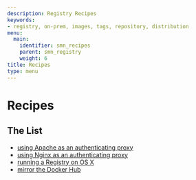 ```yaml
---
description: Registry Recipes
keywords:
- registry, on-prem, images, tags, repository, distribution
menu:
  main:
    identifier: smn_recipes
    parent: smn_registry
    weight: 6
title: Recipes
type: menu
---
```


# Recipes

## The List

 * [using Apache as an authenticating proxy](apache.md)
 * [using Nginx as an authenticating proxy](nginx.md)
 * [running a Registry on OS X](osx-setup-guide.md)
 * [mirror the Docker Hub](mirror.md)
